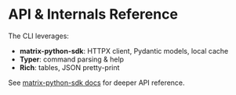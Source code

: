# API & Internals Reference

The CLI leverages:
- **matrix-python-sdk**: HTTPX client, Pydantic models, local cache  
- **Typer**: command parsing & help  
- **Rich**: tables, JSON pretty-print  

See [matrix-python-sdk docs](https://github.com/agent-matrix/matrix-python-sdk) for deeper API reference.
